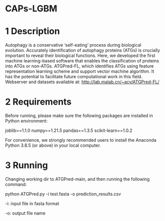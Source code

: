 # CAPs-LGBM

# 1 Description
Autophagy is a conservative ‘self-eating’ process during biological evolution. Accurately identification of autophagy proteins (ATGs) is crucially important to reveal their biological functions. Here, we developed the first machine learning-based software that enables the classification of proteins into ATGs or non-ATGs. ATGPred-FL, which identifies ATGs using feature representation learning scheme and support vector machine algorithm. It has the potential to facilitate future computational work in this field. Webserver and datasets available at: http://lab.malab.cn/~acy/ATGPred-FL/

# 2 Requirements
Before running, please make sure the following packages are installed in Python environment:

joblib==1.1.0 numpy==1.21.5 pandas==1.3.5 scikit-learn==1.0.2

For convenience, we strongly recommended users to install the Anaconda Python 3.8.5 (or above) in your local computer.

# 3 Running
Changing working dir to ATGPred-main, and then running the following command:

python ATGPred.py -i test.fasta -o prediction_results.csv

-i: input file in fasta format

-o: output file name
